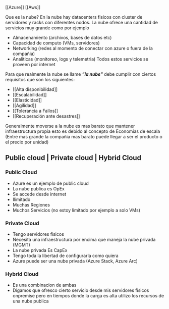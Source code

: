 [[Azure]]
[[Aws]]

Que es la nube?
En la nube hay datacenters fisicos con cluster de servidores y racks con diferentes nodos.
La nube ofrece una cantidad de servicios muy grande como por ejemplo
- Almacenamiento (archivos, bases de datos etc)
- Capacidad de computo (VMs, servidores)
- Networking (redes al momento de conectar con azure o fuera de la compañia)
- Analiticas (monitoreo, logs y telemetria)
Todos estos servicios se proveen por internet

Para que realmente la nube se llame ***"la nube"*** debe cumplir con ciertos requisitos que son los siguientes:
- [[Alta disponibilidad]]
- [[Escalabilidad]]
- [[Elasticidad]]
- [[Agilidad]]
- [[Tolerancia a Fallos]]
- [[Recuperación ante desastres]]

Generalmente moverse a la nube es mas barato que mantener infraestructura propia esto es debido al concepto de Economias de escala (Entre mas grande la compañia mas barato puede llegar a ser el producto o el precio por unidad)

## Public cloud | Private cloud | Hybrid Cloud

### Public Cloud
- Azure es un ejemplo de public cloud
- La nube publica es OpEx
- Se accede desde internet
- Ilimitado
- Muchas Regiones
- Muchos Servicios (no estoy limitado por ejemplo a solo VMs)

### Private Cloud
- Tengo servidores fisicos
- Necesita una infraestructura por encima que maneja la nube privada (MGMT)
- La nube privada Es CapEx
- Tengo toda la libertad de configurarla como quiera
- Azure puede ser una nube privada (Azure Stack, Azure Arc)

### Hybrid Cloud
- Es una combinacion de ambas 
- Digamos que ofresco cierto servicio desde mis servidores fisicos onpremise pero en tiempos donde la carga es alta utilizo los recursos de una nube publica

